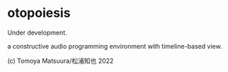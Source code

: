 # otopoiesis

Under development.

a constructive audio programming environment with timeline-based view.


(c) Tomoya Matsuura/松浦知也 2022


